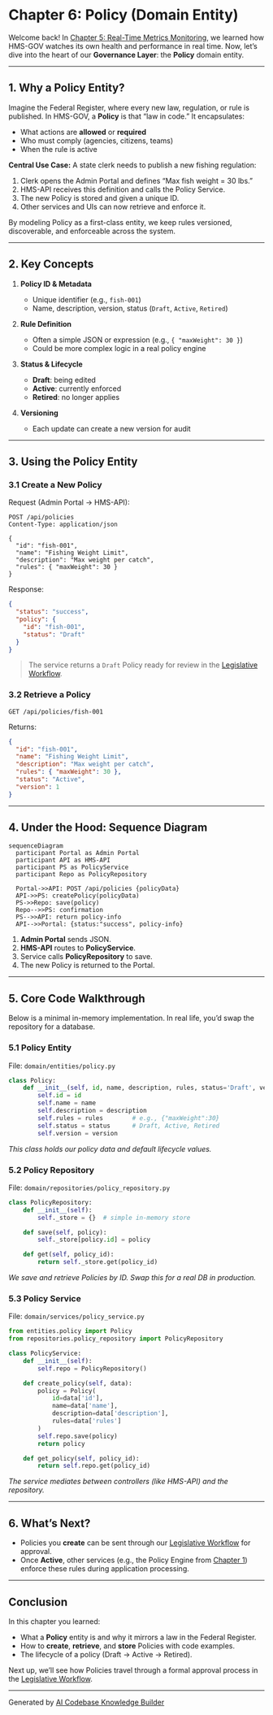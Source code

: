 # Chapter 6: Policy (Domain Entity)

Welcome back! In [Chapter 5: Real-Time Metrics Monitoring](05_real_time_metrics_monitoring_.md), we learned how HMS-GOV watches its own health and performance in real time. Now, let’s dive into the heart of our **Governance Layer**: the **Policy** domain entity.

---

## 1. Why a Policy Entity?

Imagine the Federal Register, where every new law, regulation, or rule is published. In HMS-GOV, a **Policy** is that “law in code.” It encapsulates:
- What actions are **allowed** or **required**  
- Who must comply (agencies, citizens, teams)  
- When the rule is active

**Central Use Case:** A state clerk needs to publish a new fishing regulation:
1. Clerk opens the Admin Portal and defines “Max fish weight = 30 lbs.”  
2. HMS-API receives this definition and calls the Policy Service.  
3. The new Policy is stored and given a unique ID.  
4. Other services and UIs can now retrieve and enforce it.

By modeling Policy as a first-class entity, we keep rules versioned, discoverable, and enforceable across the system.

---

## 2. Key Concepts

1. **Policy ID & Metadata**  
   - Unique identifier (e.g., `fish-001`)  
   - Name, description, version, status (`Draft`, `Active`, `Retired`)

2. **Rule Definition**  
   - Often a simple JSON or expression (e.g., `{ "maxWeight": 30 }`)  
   - Could be more complex logic in a real policy engine

3. **Status & Lifecycle**  
   - **Draft**: being edited  
   - **Active**: currently enforced  
   - **Retired**: no longer applies

4. **Versioning**  
   - Each update can create a new version for audit

---

## 3. Using the Policy Entity

### 3.1 Create a New Policy

Request (Admin Portal → HMS-API):
```
POST /api/policies
Content-Type: application/json

{
  "id": "fish-001",
  "name": "Fishing Weight Limit",
  "description": "Max weight per catch",
  "rules": { "maxWeight": 30 }
}
```

Response:
```json
{
  "status": "success",
  "policy": {
    "id": "fish-001",
    "status": "Draft"
  }
}
```

> The service returns a `Draft` Policy ready for review in the [Legislative Workflow](07_legislative_workflow_.md).

### 3.2 Retrieve a Policy

```
GET /api/policies/fish-001
```

Returns:
```json
{
  "id": "fish-001",
  "name": "Fishing Weight Limit",
  "description": "Max weight per catch",
  "rules": { "maxWeight": 30 },
  "status": "Active",
  "version": 1
}
```

---

## 4. Under the Hood: Sequence Diagram

```mermaid
sequenceDiagram
  participant Portal as Admin Portal
  participant API as HMS-API
  participant PS as PolicyService
  participant Repo as PolicyRepository

  Portal->>API: POST /api/policies {policyData}
  API->>PS: createPolicy(policyData)
  PS->>Repo: save(policy)
  Repo-->>PS: confirmation
  PS-->>API: return policy-info
  API-->>Portal: {status:"success", policy-info}
```

1. **Admin Portal** sends JSON.  
2. **HMS-API** routes to **PolicyService**.  
3. Service calls **PolicyRepository** to save.  
4. The new Policy is returned to the Portal.

---

## 5. Core Code Walkthrough

Below is a minimal in-memory implementation. In real life, you’d swap the repository for a database.

### 5.1 Policy Entity

File: `domain/entities/policy.py`
```python
class Policy:
    def __init__(self, id, name, description, rules, status='Draft', version=1):
        self.id = id
        self.name = name
        self.description = description
        self.rules = rules        # e.g., {"maxWeight":30}
        self.status = status      # Draft, Active, Retired
        self.version = version
```
*This class holds our policy data and default lifecycle values.*

### 5.2 Policy Repository

File: `domain/repositories/policy_repository.py`
```python
class PolicyRepository:
    def __init__(self):
        self._store = {}  # simple in-memory store

    def save(self, policy):
        self._store[policy.id] = policy

    def get(self, policy_id):
        return self._store.get(policy_id)
```
*We save and retrieve Policies by ID. Swap this for a real DB in production.*

### 5.3 Policy Service

File: `domain/services/policy_service.py`
```python
from entities.policy import Policy
from repositories.policy_repository import PolicyRepository

class PolicyService:
    def __init__(self):
        self.repo = PolicyRepository()

    def create_policy(self, data):
        policy = Policy(
            id=data['id'],
            name=data['name'],
            description=data['description'],
            rules=data['rules']
        )
        self.repo.save(policy)
        return policy

    def get_policy(self, policy_id):
        return self.repo.get(policy_id)
```
*The service mediates between controllers (like HMS-API) and the repository.*

---

## 6. What’s Next?

- Policies you **create** can be sent through our [Legislative Workflow](07_legislative_workflow_.md) for approval.  
- Once **Active**, other services (e.g., the Policy Engine from [Chapter 1](01_three_layer_architecture_.md)) enforce these rules during application processing.

---

## Conclusion

In this chapter you learned:
- What a **Policy** entity is and why it mirrors a law in the Federal Register.  
- How to **create**, **retrieve**, and **store** Policies with code examples.  
- The lifecycle of a policy (Draft → Active → Retired).  

Next up, we’ll see how Policies travel through a formal approval process in the [Legislative Workflow](07_legislative_workflow_.md).

---

Generated by [AI Codebase Knowledge Builder](https://github.com/The-Pocket/Tutorial-Codebase-Knowledge)